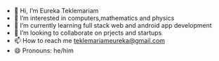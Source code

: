 - 👋 Hi, I’m Eureka Teklemariam
- 👀 I’m interested in computers,mathematics and physics
- 🌱 I’m currently learning full stack web and android app development
- 💞️ I’m looking to collaborate on prjects and startups
- 📫 How to reach me teklemariameureka@gmail.com
- 😄 Pronouns: he/him
  

<!---
xeureka/xeureka is a ✨ special ✨ repository because its `README.md` (this file) appears on your GitHub profile.
You can click the Preview link to take a look at your changes.
--->
